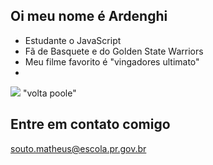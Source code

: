 ## Oi meu nome é Ardenghi ##
- Estudante o JavaScript
- Fã de Basquete e do Golden State Warriors
- Meu filme favorito é "vingadores ultimato"
-
![](https://tenor.com/pt-BR/view/jordan-poole-confused-huh-what-did-you-say-warriors-gif-27116189)
"volta poole"

## Entre em contato comigo ##
souto.matheus@escola.pr.gov.br
